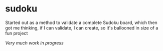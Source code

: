 # sudoku

Started out as a method to validate a complete Sudoku board, which then got me thinking, if I can validate, I can create, so it's ballooned in size of a fun project

*Very much work in progress*